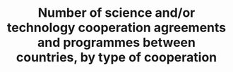 ﻿---
title: >-
  Number  of  science  and/or  technology  cooperation  agreements  and  programmes  between  countries,  by  type  of  cooperation
permalink: /17-6-1/
sdg_goal: 17
layout: indicator
indicator: 17.6.1
indicator_variable: null
graph: null
graph_type_description: null
graph_status_notes: Policy  Judgement
variable_description: null
variable_notes: null
un_designated_tier: '3'
un_custodial_agency: UNESCO-UIS
target_id: '17.6'
has_metadata: false
goal_meta_link: 'http://unstats.un.org/sdgs/files/metadata-compilation/Metadata-Goal-17.pdf'
goal_meta_link_page: 12
indicator_name: >-
  Number  of  science  and/or  technology  cooperation  agreements  and  programmes  between  countries,  by  type  of  cooperation
target: >-
  Enhance  North-South,  South-South  and  triangular  regional  and  international  cooperation  on  and  access  to  science,  technology  and  innovation  and  enhance  knowledge  sharing  on  mutually  agreed  terms,  including  through  improved  coordination  among  existing  mechanisms,  in  particular  at  the  United  Nations  level,  and  through  a  global  technology  facilitation  mechanism.
source_title: null
source_notes: null
published: true  

---